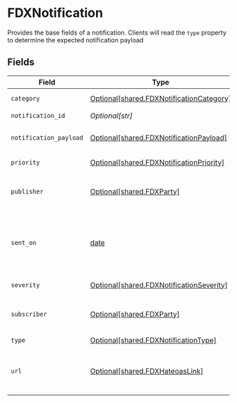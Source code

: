 # FDXNotification

Provides the base fields of a notification. Clients will read the `type` property to determine the expected notification payload


## Fields

| Field                                                                                                                                                                  | Type                                                                                                                                                                   | Required                                                                                                                                                               | Description                                                                                                                                                            | Example                                                                                                                                                                |
| ---------------------------------------------------------------------------------------------------------------------------------------------------------------------- | ---------------------------------------------------------------------------------------------------------------------------------------------------------------------- | ---------------------------------------------------------------------------------------------------------------------------------------------------------------------- | ---------------------------------------------------------------------------------------------------------------------------------------------------------------------- | ---------------------------------------------------------------------------------------------------------------------------------------------------------------------- |
| `category`                                                                                                                                                             | [Optional[shared.FDXNotificationCategory]](undefined/models/shared/fdxnotificationcategory.md)                                                                         | :heavy_check_mark:                                                                                                                                                     | Category of Notification                                                                                                                                               |                                                                                                                                                                        |
| `notification_id`                                                                                                                                                      | *Optional[str]*                                                                                                                                                        | :heavy_check_mark:                                                                                                                                                     | Id of notification                                                                                                                                                     |                                                                                                                                                                        |
| `notification_payload`                                                                                                                                                 | [Optional[shared.FDXNotificationPayload]](undefined/models/shared/fdxnotificationpayload.md)                                                                           | :heavy_check_mark:                                                                                                                                                     | Custom key-value pairs payload for a notification                                                                                                                      |                                                                                                                                                                        |
| `priority`                                                                                                                                                             | [Optional[shared.FDXNotificationPriority]](undefined/models/shared/fdxnotificationpriority.md)                                                                         | :heavy_minus_sign:                                                                                                                                                     | Priority of notification                                                                                                                                               |                                                                                                                                                                        |
| `publisher`                                                                                                                                                            | [Optional[shared.FDXParty]](undefined/models/shared/fdxparty.md)                                                                                                       | :heavy_check_mark:                                                                                                                                                     | FDX Participant - an entity or person that is a part of a FDX API transaction                                                                                          |                                                                                                                                                                        |
| `sent_on`                                                                                                                                                              | [date](https://docs.python.org/3/library/datetime.html#date-objects)                                                                                                   | :heavy_check_mark:                                                                                                                                                     | ISO 8601 date-time in format 'YYYY-MM-DDThh:mm:ss.nnn[Z\|[+\|-]hh:mm]' according to [IETF RFC3339](https://xml2rfc.tools.ietf.org/public/rfc/html/rfc3339.html#anchor14) | 2021-07-15T14:46:41.375Z                                                                                                                                               |
| `severity`                                                                                                                                                             | [Optional[shared.FDXNotificationSeverity]](undefined/models/shared/fdxnotificationseverity.md)                                                                         | :heavy_minus_sign:                                                                                                                                                     | Severity level of notification                                                                                                                                         |                                                                                                                                                                        |
| `subscriber`                                                                                                                                                           | [Optional[shared.FDXParty]](undefined/models/shared/fdxparty.md)                                                                                                       | :heavy_minus_sign:                                                                                                                                                     | FDX Participant - an entity or person that is a part of a FDX API transaction                                                                                          |                                                                                                                                                                        |
| `type`                                                                                                                                                                 | [Optional[shared.FDXNotificationType]](undefined/models/shared/fdxnotificationtype.md)                                                                                 | :heavy_check_mark:                                                                                                                                                     | Type of Notification                                                                                                                                                   |                                                                                                                                                                        |
| `url`                                                                                                                                                                  | [Optional[shared.FDXHateoasLink]](undefined/models/shared/fdxhateoaslink.md)                                                                                           | :heavy_minus_sign:                                                                                                                                                     | REST application constraint (Hypermedia As The Engine Of Application State)                                                                                            |                                                                                                                                                                        |